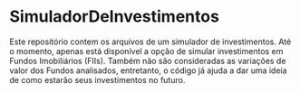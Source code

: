 # SimuladorDeInvestimentos
Este repositório contem os arquivos de um simulador de investimentos. Até o momento, apenas está disponível a opção de simular investimentos em Fundos Imobiliários (FIIs). Também não são consideradas as variações de valor dos Fundos analisados, entretanto, o código já ajuda a dar uma ideia de como estarão seus investimentos no futuro.
